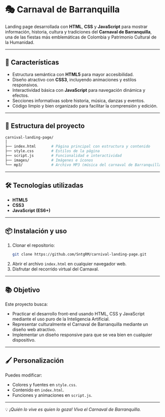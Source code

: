 # 🎭 Carnaval de Barranquilla

Landing page desarrollada con **HTML**, **CSS** y **JavaScript** para mostrar información, historia, cultura y tradiciones del **Carnaval de Barranquilla**, una de las fiestas más emblemáticas de Colombia y Patrimonio Cultural de la Humanidad.

---

## 🚀 Características
- Estructura semántica con **HTML5** para mayor accesibilidad.
- Diseño atractivo con **CSS3**, incluyendo animaciones y estilos responsivos.
- Interactividad básica con **JavaScript** para navegación dinámica y efectos.
- Secciones informativas sobre historia, música, danzas y eventos.
- Código limpio y bien organizado para facilitar la comprensión y edición.

---

## 📂 Estructura del proyecto
```bash
carnival-landing-page/
│
├── index.html       # Página principal con estructura y contenido
├── style.css        # Estilos de la página
├── script.js        # Funcionalidad e interactividad
├── images/          # Imágenes e íconos
└── mp3/             # Archivo MP3 (música del carnaval de Barranquilla)
```

---

## 🛠️ Tecnologías utilizadas
- **HTML5**
- **CSS3**
- **JavaScript (ES6+)**

---

## 📦 Instalación y uso
1. Clonar el repositorio:
   ```bash
   git clone https://github.com/SntgRM/carnival-landing-page.git
   ```
2. Abrir el archivo `index.html` en cualquier navegador web.
3. Disfrutar del recorrido virtual del Carnaval.

---

## 📚 Objetivo
Este proyecto busca:
- Practicar el desarrollo front-end usando HTML, CSS y JavaScript mediante el uso puro de la Inteligencia Artificial.
- Representar culturalmente el Carnaval de Barranquilla mediante un diseño web atractivo.
- Implementar un diseño responsive para que se vea bien en cualquier dispositivo.

---

## 🖌️ Personalización
Puedes modificar:
- Colores y fuentes en `style.css`.
- Contenido en `index.html`.
- Funciones y animaciones en `script.js`.

---
💡 *¡Quién lo vive es quien lo goza! Viva el Carnaval de Barranquilla.*
